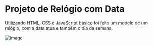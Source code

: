 # Projeto de Relógio com Data

Utilizando HTML, CSS e JavaScript básico foi feito um modelo de um relógio, com a data atua e também o dia da semana.

![image](https://github.com/CarlosEAXimenes/Relogio_JS/assets/78832858/b71fa255-6b1e-4c99-80f0-4711dcf0e0dd)

